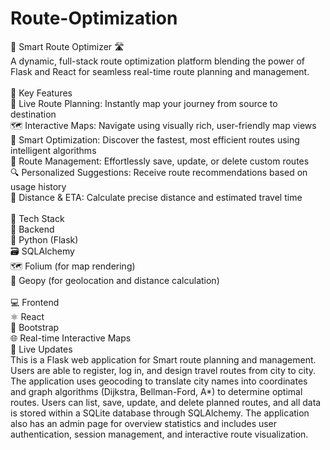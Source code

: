 # Route-Optimization
🚀 Smart Route Optimizer 🛣️ <br>
A dynamic, full-stack route optimization platform blending the power of Flask and React for seamless real-time route planning and management.<br>
<br>
🌟 Key Features<br>
🧭 Live Route Planning: Instantly map your journey from source to destination<br>
🗺️ Interactive Maps: Navigate using visually rich, user-friendly map views<br>
🧠 Smart Optimization: Discover the fastest, most efficient routes using intelligent algorithms<br>
💼 Route Management: Effortlessly save, update, or delete custom routes<br>
🔍 Personalized Suggestions: Receive route recommendations based on usage history<br>
📏 Distance & ETA: Calculate precise distance and estimated travel time<br>
<br>
🧰 Tech Stack<br>
🔧 Backend<br>
🐍 Python (Flask)<br>
🗃️ SQLAlchemy<br>
🗺️ Folium (for map rendering)<br>
📍 Geopy (for geolocation and distance calculation)<br>
<br>
💻 Frontend<br>
⚛️ React<br>
🎨 Bootstrap<br>
🌐 Real-time Interactive Maps<br>
🔄 Live Updates<br>
This is a Flask web application for Smart route planning and management. Users are able to register, log in, 
and design travel routes from city to city. The application uses geocoding to translate city names into coordinates 
and graph algorithms (Dijkstra, Bellman-Ford, A*) to determine optimal routes. Users can list, save, update, and 
delete planned routes, and all data is stored within a SQLite database through SQLAlchemy. The application also has an 
admin page for overview statistics and includes user authentication, session management, and interactive route 
visualization. <br>


